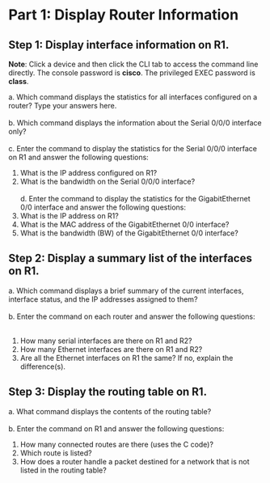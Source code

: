 # Part 1: Display Router Information

## Step 1: Display interface information on R1.
**Note**: Click a device and then click the CLI tab to access the command line directly. The console password is
**cisco**. The privileged EXEC password is **class**.

a. Which command displays the statistics for all interfaces configured on a router?
Type your answers here.<br><br>
b. Which command displays the information about the Serial 0/0/0 interface only?<br><br>
c. Enter the command to display the statistics for the Serial 0/0/0 interface on R1 and answer the following
questions:<br>
1. What is the IP address configured on R1?<br>
2. What is the bandwidth on the Serial 0/0/0 interface?<br><br>
d. Enter the command to display the statistics for the GigabitEthernet 0/0 interface and answer the following
questions:<br>
1. What is the IP address on R1?<br>
2. What is the MAC address of the GigabitEthernet 0/0 interface?<br>
3. What is the bandwidth (BW) of the GigabitEthernet 0/0 interface?

## Step 2: Display a summary list of the interfaces on R1.
a. Which command displays a brief summary of the current interfaces, interface status, and the IP
addresses assigned to them?<br><br>
b. Enter the command on each router and answer the following questions:<br><br>
1. How many serial interfaces are there on R1 and R2?<br>
2. How many Ethernet interfaces are there on R1 and R2?<br>
3. Are all the Ethernet interfaces on R1 the same? If no, explain the difference(s).<br>

## Step 3: Display the routing table on R1.
a. What command displays the contents of the routing table?<br><br>
b. Enter the command on R1 and answer the following questions:<br>
1. How many connected routes are there (uses the C code)?<br>
2. Which route is listed?<br>
3. How does a router handle a packet destined for a network that is not listed in the routing table?<br>
